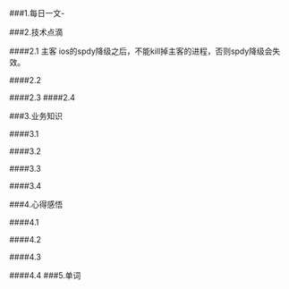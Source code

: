 ###1.每日一文-[]()

###2.技术点滴

####2.1 主客 ios的spdy降级之后，不能kill掉主客的进程，否则spdy降级会失效。

####2.2 

####2.3 
####2.4 

###3.业务知识

####3.1 

####3.2

####3.3

####3.4

###4.心得感悟

####4.1

####4.2

####4.3

####4.4
###5.单词
